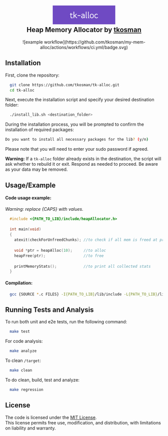 <h2 align="center">
  <br>
 <img src="img/tk-alloc.png" alt="Heap allocator" width="200">
  <br>
  Heap Memory Allocator by <a href="https://github.com/tkosman">tkosman</a>
  <br>
</h2>

<p align="center">
  ![example workflow](https://github.com/tkosman/my-mem-alloc/actions/workflows/ci.yml/badge.svg)
</p>


## Installation

First, clone the repository:

```bash
  git clone https://github.com/tkosman/tk-alloc.git
  cd tk-alloc
```
Next, execute the installation script and specify your desired destination folder:
```bash
  ./install_lib.sh <destination_folder>
```
During the installation process, you will be prompted to confirm the installation of required packages:
```bash
Do you want to install all necessary packages for the lib? (y/n)
``` 
Please note that you will need to enter your sudo password if agreed.

**Warning:**
If a `tk-alloc` folder already exists in the destination, the script will ask whether to rebuild it or exit. Respond as needed to proceed. Be aware as your data may be removed.
## Usage/Example

#### Code usage example:
*Warning: replace {CAPS} with values.*
```C
  #include <{PATH_TO_LIB}/include/heapAllocator.h>

  int main(void)
  {
    atexit(checkForUnfreedChunks); //to check if all mem is freed at program exit

    void *ptr = heapAlloc(10);     //to alloc
    heapFree(ptr);                 //to free

    printMemoryStats();            //to print all collected stats
  }
```

#### Compilation:
```bash
  gcc {SOURCE *.c FILES} -I{PATH_TO_LIB}/lib/include -L{PATH_TO_LIB}/lib -l-tk-alloc -o {DESIRED_OUTPUT}
```


## Running Tests and Analysis

To run both unit and e2e tests, run the following command:

```bash
  make test
```

For code analysis:
```bash
  make analyze
```

To clean `/target`:
```bash
  make clean
```

To do clean, build, test and analyze:
```bash
  make regression
```

## License

The code is licensed under the [MIT License](https://choosealicense.com/licenses/mit/). \
This license permits free use, modification, and distribution, with limitations on liability and warranty.